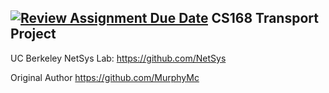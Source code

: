 [![Review Assignment Due Date](https://classroom.github.com/assets/deadline-readme-button-24ddc0f5d75046c5622901739e7c5dd533143b0c8e959d652212380cedb1ea36.svg)](https://classroom.github.com/a/0qTcqLJ1)
CS168 Transport Project
------

UC Berkeley NetSys Lab:
  https://github.com/NetSys

Original Author
  https://github.com/MurphyMc
